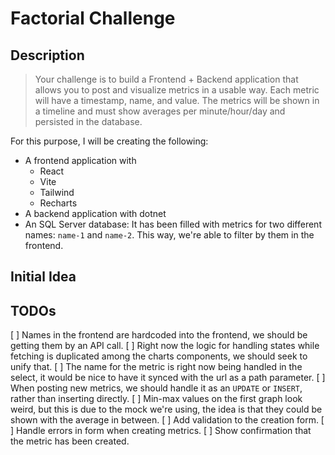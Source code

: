 # Factorial Challenge

## Description

> Your challenge is to build a Frontend + Backend application that allows you to post and visualize metrics in a usable way. Each metric will have a timestamp, name, and value. The metrics will be shown in a timeline and must show averages per minute/hour/day and persisted in the database.

For this purpose, I will be creating the following:

- A frontend application with
  - React
  - Vite
  - Tailwind
  - Recharts
- A backend application with dotnet
- An SQL Server database: It has been filled with metrics for two different names: `name-1` and `name-2`. This way, we're able to filter by them in the frontend.

## Initial Idea

## TODOs

[ ] Names in the frontend are hardcoded into the frontend, we should be getting them by an API call.
[ ] Right now the logic for handling states while fetching is duplicated among the charts components, we should seek to unify that.
[ ] The name for the metric is right now being handled in the select, it would be nice to have it synced with the url as a path parameter.
[ ] When posting new metrics, we should handle it as an `UPDATE` or `INSERT`, rather than inserting directly.
[ ] Min-max values on the first graph look weird, but this is due to the mock we're using, the idea is that they could be shown with the average in between.
[ ] Add validation to the creation form.
[ ] Handle errors in form when creating metrics.
[ ] Show confirmation that the metric has been created.
